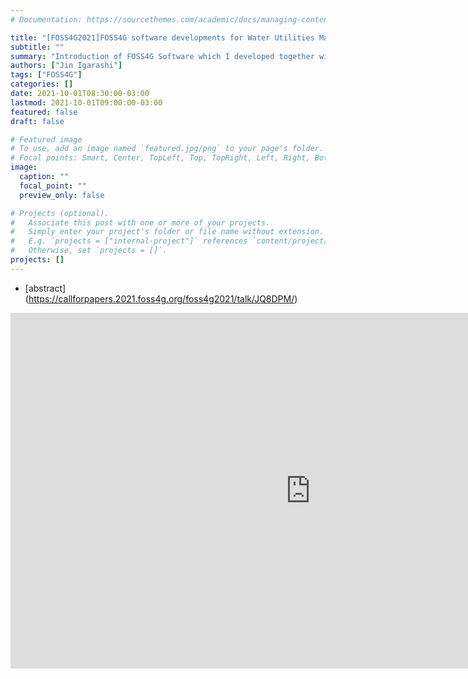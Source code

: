 ```yaml
---
# Documentation: https://sourcethemes.com/academic/docs/managing-content/

title: "[FOSS4G2021]FOSS4G software developments for Water Utilities Management in Eastern Africa by using Vector Tiles"
subtitle: ""
summary: "Introduction of FOSS4G Software which I developed together with water utilities of Rwanda and Kenya"
authors: ["Jin Igarashi"]
tags: ["FOSS4G"]
categories: []
date: 2021-10-01T08:30:00-03:00
lastmod: 2021-10-01T09:00:00-03:00
featured: false
draft: false

# Featured image
# To use, add an image named `featured.jpg/png` to your page's folder.
# Focal points: Smart, Center, TopLeft, Top, TopRight, Left, Right, BottomLeft, Bottom, BottomRight.
image:
  caption: ""
  focal_point: ""
  preview_only: false

# Projects (optional).
#   Associate this post with one or more of your projects.
#   Simply enter your project's folder or file name without extension.
#   E.g. `projects = ["internal-project"]` references `content/project/deep-learning/index.md`.
#   Otherwise, set `projects = []`.
projects: []
---
```


- [abstract] (https://callforpapers.2021.foss4g.org/foss4g2021/talk/JQ8DPM/)

<iframe src="https://docs.google.com/presentation/d/e/2PACX-1vSeiURiKY5imjdXS5RuqGYtBOuARZ7VAUP-BYMYjdzNjvvDc60q5zxAxlc9C65cRfszU4GfXXH2Bk5u/embed?start=false&loop=false&delayms=3000" frameborder="0" width="960" height="569" allowfullscreen="true" mozallowfullscreen="true" webkitallowfullscreen="true"></iframe>